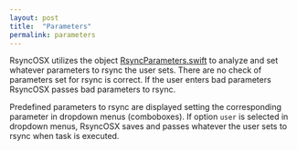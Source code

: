 ```yaml
---
layout: post
title:  "Parameters"
permalink: parameters
---
```

RsyncOSX utilizes the object [RsyncParameters.swift](https://github.com/rsyncOSX/RsyncOSX/blob/master/RsyncOSX/RsyncParameters.swift) to analyze and set whatever parameters to rsync the user sets. There are no check of parameters set for rsync is correct. If the user enters bad parameters RsyncOSX passes bad parameters to rsync.

Predefined parameters to rsync are displayed setting the corresponding parameter in dropdown menus (comboboxes). If option `user` is selected in dropdown menus, RsyncOSX saves and passes whatever the user sets to rsync when task is executed.
